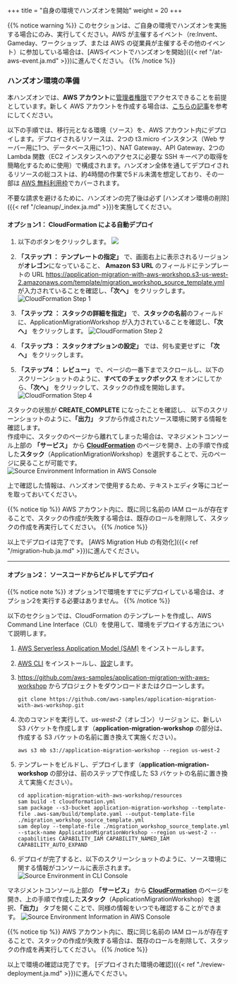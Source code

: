 +++
title = "自身の環境でハンズオンを開始"
weight = 20
+++

{{% notice warning %}}
このセクションは、ご自身の環境でハンズオンを実施する場合にのみ、実行してください。AWS が主催するイベント（re:Invent、Gameday、ワークショップ、または AWS の従業員が主催するその他のイベント）に参加している場合は、[AWSイベントでハンズオンを開始]({{< ref "/at-aws-event.ja.md" >}})に進んでください。
{{% /notice %}}

### ハンズオン環境の準備

本ハンズオンでは、**AWS アカウント**に<a href="https://docs.aws.amazon.com/IAM/latest/UserGuide/getting-started_create-admin-group.html" target="_blank">管理者権限</a>でアクセスできることを前提としています。新しく AWS アカウントを作成する場合は、<a href="https://aws.amazon.com/premiumsupport/knowledge-center/create-and-activate-aws-account/" target="_blank">こちらの記事</a>を参考にしてください。

以下の手順では、移行元となる環境（ソース）を、AWS アカウント内にデプロイします。デプロイされるリソースは、2つの t3.micro インスタンス（Web サーバー用に1つ、データベース用に1つ）、NAT Gateway、API Gateway、2つの Lambda 関数（EC2 インスタンスへのアクセスに必要な SSH キーペアの取得を簡略化するために使用）で構成されます。ハンズオン全体を通してデプロイされるリソースの総コストは、約4時間の作業で5ドル未満を想定しており、その一部は <a href="https://aws.amazon.com/free/" target="_blank">AWS 無料利用枠</a>でカバーされます。

不要な請求を避けるために、ハンズオンの完了後は必ず [ハンズオン環境の削除]({{< ref "/cleanup/_index.ja.md" >}})を実施してください。

#### オプション1： CloudFormation による自動デプロイ

1. 以下のボタンをクリックします。 <a href="https://console.aws.amazon.com/cloudformation/home?region=us-west-2#/stacks/new?stackName=ApplicationMigrationWorkshop&templateURL=https://application-migration-with-aws-workshop.s3-us-west-2.amazonaws.com/template/migration_workshop_source_template.yml" target="_blank"><img src="https://application-migration-with-aws-workshop.s3-us-west-2.amazonaws.com/static/cloudformation-launch-stack.png"></a>

2. **「ステップ1 ： テンプレートの指定」** で、画面右上に表示されるリージョンが**オレゴン**になっていること、
**Amazon S3 URL** のフィールドにテンプレートの URL https://application-migration-with-aws-workshop.s3-us-west-2.amazonaws.com/template/migration_workshop_source_template.yml が入力されていることを確認し、**「次へ」** をクリックします。
![CloudFormation Step 1](/intro/cloudformation-step1.ja.png)

3. **「ステップ2 ： スタックの詳細を指定」** で、**スタックの名前**のフィールドに、ApplicationMigrationWorkshop が入力されていることを確認し、**「次へ」** をクリックします。
![CloudFormation Step 2](/intro/cloudformation-step2.ja.png)

4. **「ステップ3 ： スタックオプションの設定」** では、何も変更せずに **「次へ」** をクリックします。

5. **「ステップ4 ： レビュー」** で、ページの一番下までスクロールし、以下のスクリーンショットのように、**すべてのチェックボックス** をオンにしてから、**「次へ」** をクリックして、スタックの作成を開始します。
![CloudFormation Step 4](/intro/cloudformation-step4.ja.png)

スタックの状態が **CREATE_COMPLETE** になったことを確認し、
以下のスクリーンショットのように、**「出力」** タブから作成されたソース環境に関する情報を確認します。  
作成中に、スタックのページから離れてしまった場合は、マネジメントコンソール上部の **「サービス」** から **<a href="https://console.aws.amazon.com/cloudformation/home?region=us-west-2" target="_blank">CloudFormation</a>** のページを開き、上の手順で作成した**スタック**（ApplicationMigrationWorkshop）を選択することで、元のページに戻ることが可能です。
![Source Environment Information in AWS Console](/intro/self-service-env-awsconsole-info.ja.png)

上で確認した情報は、ハンズオンで使用するため、テキストエディタ等にコピーを取っておいてください。

{{% notice tip %}}
AWS アカウント内に、既に同じ名前の IAM ロールが存在することで、スタックの作成が失敗する場合は、既存のロールを削除して、スタックの作成を再実行してください。
{{% /notice %}}

以上でデプロイは完了です。 [AWS Migration Hub の有効化]({{< ref "/migration-hub.ja.md" >}})に進んでください。

---

#### オプション2： ソースコードからビルドしてデプロイ

{{% notice note %}}
オプション1で環境をすでにデプロイしている場合は、オプション2を実行する必要はありません。
{{% /notice %}}

以下のセクションでは、CloudFormation のテンプレートを作成し、AWS Command Line Interface（CLI）を使用して、環境をデプロイする方法について説明します。

1. <a href="https://docs.aws.amazon.com/serverless-application-model/latest/developerguide/serverless-sam-cli-install.html" target="_blank">AWS Serverless Application Model (SAM)</a> をインストールします。

2. <a href="https://docs.aws.amazon.com/cli/latest/userguide/cli-chap-install.html" target="_blank">AWS CLI</a> をインストールし、<a href="https://docs.aws.amazon.com/cli/latest/userguide/cli-chap-configure.html" target="_blank">設定</a>します。

3. <a href="https://github.com/aws-samples/application-migration-with-aws-workshop" target="_blank">https://github.com/aws-samples/application-migration-with-aws-workshop</a> からプロジェクトをダウンロードまたはクローンします。
   ```
   git clone https://github.com/aws-samples/application-migration-with-aws-workshop.git
   ```  

4. 次のコマンドを実行して、*us-west-2*（オレゴン）リージョン に、新しい S3 バケットを作成します（**application-migration-workshop** の部分は、作成する S3 バケットの名前に置き換えて実施ください）。
   ```
   aws s3 mb s3://application-migration-workshop --region us-west-2
   ```  

5. テンプレートをビルドし、デプロイします（**application-migration-workshop** の部分は、前のステップで作成した S3 バケットの名前に置き換えて実施ください）。
   ```
   cd application-migration-with-aws-workshop/resources
   sam build -t cloudformation.yml  
   sam package --s3-bucket application-migration-workshop --template-file .aws-sam/build/template.yaml --output-template-file ./migration_workshop_source_template.yml  
   sam deploy --template-file ./migration_workshop_source_template.yml --stack-name ApplicationMigrationWorkshop --region us-west-2 --capabilities CAPABILITY_IAM CAPABILITY_NAMED_IAM CAPABILITY_AUTO_EXPAND  
   ```

6. デプロイが完了すると、以下のスクリーンショットのように、ソース環境に関する情報がコンソールに表示されます。
![Source Environment in CLI Console](/intro/self-service-env-cli-info.ja.png)

マネジメントコンソール上部の **「サービス」** から **<a href="https://console.aws.amazon.com/cloudformation/home?region=us-west-2" target="_blank">CloudFormation</a>** のページを開き、上の手順で作成した**スタック**（ApplicationMigrationWorkshop）を選択、**「出力」** タブを開くことで、同様の情報をいつでも確認することができます。
![Source Environment Information in AWS Console](/intro/self-service-env-awsconsole-info.ja.png)

{{% notice tip %}}
AWS アカウント内に、既に同じ名前の IAM ロールが存在することで、スタックの作成が失敗する場合は、既存のロールを削除して、スタックの作成を再実行してください。
{{% /notice %}}

以上で環境の確認は完了です。 [デプロイされた環境の確認]({{< ref "./review-deployment.ja.md" >}})に進んでください。